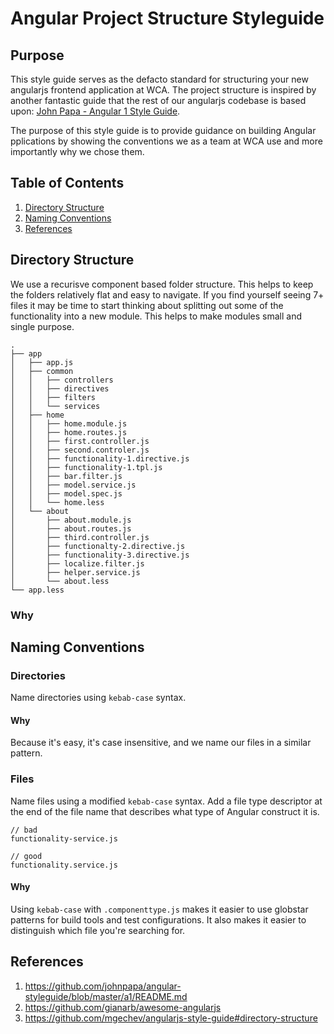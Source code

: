 # Angular Project Structure Styleguide

## Purpose

This style guide serves as the defacto standard for structuring your new angularjs frontend application at WCA. The project structure is inspired by another fantastic guide that the rest of our angularjs codebase is based upon: [John Papa - Angular 1 Style Guide](https://github.com/johnpapa/angular-styleguide/blob/master/a1/README.md).

The purpose of this style guide is to provide guidance on building Angular pplications by showing the conventions we as a team at WCA use and more importantly why we chose them.

## Table of Contents

1. [Directory Structure](#directory-structure)
1. [Naming Conventions](#naming-conventions)
1. [References](#references)

## Directory Structure

We use a recurisve component based folder structure. This helps to keep the folders relatively flat and easy to navigate.  If you find yourself seeing 7+ files it may be time to start thinking about splitting out some of the functionality into a new module.  This helps to make modules small and single purpose. 

```
.
├── app
│   ├── app.js
│   ├── common
│   │   ├── controllers
│   │   ├── directives
│   │   ├── filters
│   │   └── services
│   ├── home
│   │   ├── home.module.js
│   │   ├── home.routes.js
│   │   ├── first.controller.js
│   │   ├── second.controler.js
│   │   ├── functionality-1.directive.js
│   │   ├── functionality-1.tpl.js
│   │   ├── bar.filter.js
│   │   ├── model.service.js
│   │   ├── model.spec.js
│   │   └── home.less
│   └── about
│       ├── about.module.js
│       ├── about.routes.js
│       ├── third.controller.js
│       ├── functionalty-2.directive.js
│       ├── functionality-3.directive.js
│       ├── localize.filter.js
│       ├── helper.service.js
│       └── about.less
└── app.less
```

### Why

## Naming Conventions

### Directories 

Name directories using `kebab-case` syntax.

#### Why

Because it's easy, it's case insensitive, and we name our files in a similar pattern.

### Files

Name files using a modified `kebab-case` syntax. Add a file type descriptor at the end of the file name that describes what type of Angular construct it is.

```
// bad
functionality-service.js

// good
functionality.service.js
```

#### Why

Using `kebab-case` with `.componenttype.js` makes it easier to use globstar patterns for build tools and test configurations. It also makes it easier to distinguish which file you're searching for.

## References

1. https://github.com/johnpapa/angular-styleguide/blob/master/a1/README.md
1. https://github.com/gianarb/awesome-angularjs
1. https://github.com/mgechev/angularjs-style-guide#directory-structure
